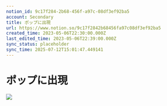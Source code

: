 ```yaml
---
notion_id: 9c17f284-2b68-456f-a97c-08df3ef92ba5
account: Secondary
title: ポップに出現
url: https://www.notion.so/9c17f2842b68456fa97c08df3ef92ba5
created_time: 2023-05-06T22:30:00.000Z
last_edited_time: 2023-05-06T22:39:00.000Z
sync_status: placeholder
sync_time: 2025-07-12T15:01:47.449141
---
```

# ポップに出現

![](https://prod-files-secure.s3.us-west-2.amazonaws.com/d58fe38c-a9d4-4466-aed9-85604b7b2c6d/d343b112-db01-48d0-a90f-e030766b97b7/Untitled.png?X-Amz-Algorithm=AWS4-HMAC-SHA256&X-Amz-Content-Sha256=UNSIGNED-PAYLOAD&X-Amz-Credential=ASIAZI2LB46674LZ7VG7%2F20250719%2Fus-west-2%2Fs3%2Faws4_request&X-Amz-Date=20250719T064213Z&X-Amz-Expires=3600&X-Amz-Security-Token=IQoJb3JpZ2luX2VjEIX%2F%2F%2F%2F%2F%2F%2F%2F%2F%2FwEaCXVzLXdlc3QtMiJHMEUCIQDqkMjPxmL4pn5djnPxY8WpNgyiYWca1qhxigruBNf0hwIgMW0xv%2FhtwQLB41p5UWaVy%2Fchc3%2Fp%2Bx6cRIxYbW6z4iUqiAQInv%2F%2F%2F%2F%2F%2F%2F%2F%2F%2FARAAGgw2Mzc0MjMxODM4MDUiDJYDsD%2Brlj9p3YJYAyrcA325fs6YMhFUk%2BKQTs2QRdsV6gxR6rLJ1QVXSa3xAga6DJZRyVcSp%2BRPs1oi66F2ZxqGcFp11d6BoHGPOMl4BVtx06xCe8LADYhd0s7XRzomaKRiNtVZDq9PlyV62dhWGcH%2BRy26ERJqPXYcNJj5BexR09jKKCxXz2lZiKTHEICxAcl%2BLmMcOTXf5vyuSD4z3CNW53b3QIdpz4tmSRapzMfN0Ezhj0tBEJjPG76igr16UJb8uEsYBnLbqns%2BpaYmd7AtrZJV19I35B4NlVZS3l5oJ1OukXyH%2FPtBeRZQEjpHn7Bza39gblqm%2BJ3fju2wXe3P5M%2BAoeVG8zaGXncNbFDQnXpXnxOhzlAG6BvG5jwyss2wX2ZJGYmhL1Y4SWdJHsEGLZYOFZ1C0WV9gQmpSm5AaqItCAL1YP47MwGu91%2BHuMa%2Fm7VL4vwjq7F%2Brkmn8gr1N1DFEA1bfm7DUVXAFar2s%2FkZNVDltH%2BOHbR%2ByldEBK59PeLywQQfu7OqXb17sm%2B%2FI9C8LZS%2BXKoyGgNTzxvmvXAETA7CNi5kstzSyBFYGKrkcm%2Bh3Mv1K6vOmq7v8p%2FSzC1dHw9Y%2BsoT%2Fbx%2BAqMDg1MR1XwmCZy%2BUsWmgeWVi9tRCWD51r%2F5apNtMP%2FF7MMGOqUB%2FWbPse77kofdtMv6ZPBqGJnW%2F%2FE2feOcgsEvzbBAor190I0SsyAZczXIq5wuJHFGOKgHkxrSDJklR1Z96nvHf0vQUV3Ei%2FVnLNMH5bem4hOoEV22KklroIarwz5u2%2Fq8LOD0UG4syBmIYuBofDqFnMwKaLKF1Ka%2F9IUThxH3bCN9RxG8u06g4a7%2FPmeGlNWbQE4133Tp4T2O9wJ4hgwUem%2BET9kt&X-Amz-Signature=cda33efcb9bee373d8c3b574f7c6ef95a41cd2973fe4caada70104aa9c1cd79d&X-Amz-SignedHeaders=host&x-amz-checksum-mode=ENABLED&x-id=GetObject)